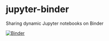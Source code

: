 # jupyter-binder
Sharing dynamic Jupyter notebooks on Binder

[![Binder](https://mybinder.org/badge_logo.svg)](https://mybinder.org/v2/gh/gjg-cardoso/jupyter-binder/HEAD)

